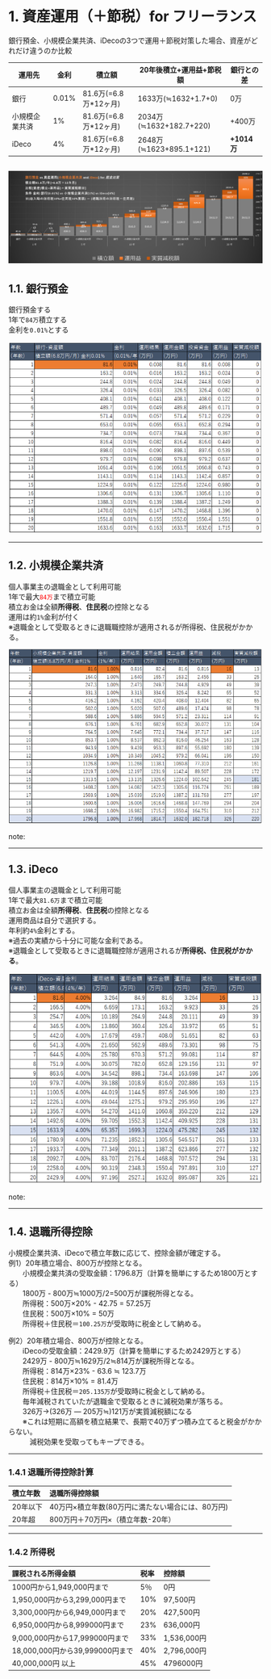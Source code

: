 # 1. 資産運用（＋節税）for フリーランス

銀行預金、小規模企業共済、iDecoの3つで運用＋節税対策した場合、資産がどれだけ違うのか比較

|運用先  |金利  |積立額  |20年後積立+運用益+節税額|銀行との差|
|---------|---------|---------|---------|--|
|銀行     |0.01%         |81.6万(=6.8万*12ヶ月)         |1633万(≒1632+1.7+0)|0万|
|小規模企業共済     |1%         |81.6万(=6.8万*12ヶ月)   |2034万(≒1632+182.7+220)|+400万|
|iDeco     |4%         |81.6万(=6.8万*12ヶ月)           |2648万(≒1623+895.1+121)|**+1014万**|

![資産比較グラフ](img/資産運用比較_68円積立.png)
---
## 1.1. 銀行預金

銀行預金する  
1年で`84万`積立する  
金利を`0.01%`とする  

![銀行預金](img/銀行預金_68円積立.png)

<!-- 
|年数|銀行-資産額|金利|運用結果|運用金額|投資資金|運用益|実質減税額|
|--|--|--|--|--|--|--|--|
|(年数)|積立額(6.8万円/月) 金利0.01%|(0.01%/年)|(万円)|(万円)|(万円)|(万円)|(万円)|
|1|81.6|0.01%|0.008|81.6|81.6|0.008 |0 |
|2|163.2|0.01%|0.016|163.2|163.2|0.024 |0 |
|3|244.8|0.01%|0.024|244.8|244.8|0.049 |0 |
|4|326.4|0.01%|0.033|326.5|326.4|0.082 |0 |
|5|408.1|0.01%|0.041|408.1|408.0|0.122 |0 |
|6|489.7|0.01%|0.049|489.8|489.6|0.171 |0 |
|7|571.4|0.01%|0.057|571.4|571.2|0.229 |0 |
|8|653.0|0.01%|0.065|653.1|652.8|0.294 |0 |
|9|734.7|0.01%|0.073|734.8|734.4|0.367 |0 |
|10|816.4|0.01%|0.082|816.4|816.0|0.449 |0 |
|11|898.0|0.01%|0.090|898.1|897.6|0.539 |0 |
|12|979.7|0.01%|0.098|979.8|979.2|0.637 |0 |
|13|1061.4|0.01%|0.106|1061.5|1060.8|0.743 |0 |
|14|1143.1|0.01%|0.114|1143.3|1142.4|0.857 |0 |
|15|1224.9|0.01%|0.122|1225.0|1224.0|0.980 |0 |
|16|1306.6|0.01%|0.131|1306.7|1305.6|1.110 |0 |
|17|1388.3|0.01%|0.139|1388.4|1387.2|1.249 |0 |
|18|1470.0|0.01%|0.147|1470.2|1468.8|1.396 |0 |
|19|1551.8|0.01%|0.155|1552.0|1550.4|1.551 |0 |
|20|1633.6|0.01%|0.163|1633.7|1632.0|1.715 |0 | -->
---

## 1.2. 小規模企業共済

個人事業主の退職金として利用可能  
1年で最大<font color="red">`84万`</font>まで積立可能  
積立お金は全額**所得税**、**住民税**の控除となる  
運用は約`1%`金利が付く  
※退職金として受取るときに退職職控除が適用されるが所得税、住民税がかかる。

![小規模企業共済](img/小規模企業共済_68円積立.png)

note:
<!-- 
|年数|小規模企業共済-資産額|金利|運用結果|運用金額|積立金額|運用益|減税|実質減税額|
|--|--|--|--|--|--|--|--|--|
|(年数)|積立額(6.8万円/月) 金利1%|(1%/年)|(万円)|(万円)|(万円)|(万円)|(万円)|(万円)|
|1|81.6|1.00%|0.816|82.4|81.6|0.816 |16 |13 |
|2|164.0|1.00%|1.640|165.7|163.2|2.456 |33 |26 |
|3|247.3|1.00%|2.473|249.7|244.8|4.929 |49 |39 |
|4|331.3|1.00%|3.313|334.6|326.4|8.242 |65 |52 |
|5|416.2|1.00%|4.162|420.4|408.0|12.404 |82 |65 |
|6|502.0|1.00%|5.020|507.0|489.6|17.424 |98 |78 |
|7|588.6|1.00%|5.886|594.5|571.2|23.311 |114 |91 |
|8|676.1|1.00%|6.761|682.9|652.8|30.072 |131 |104 |
|9|764.5|1.00%|7.645|772.1|734.4|37.717 |147 |116 |
|10|853.7|1.00%|8.537|862.3|816.0|46.254 |163 |128 |
|11|943.9|1.00%|9.439|953.3|897.6|55.692 |180 |139 |
|12|1034.9|1.00%|10.349|1045.2|979.2|66.041 |196 |150 |
|13|1126.8|1.00%|11.268|1138.1|1060.8|77.310 |212 |161 |
|14|1219.7|1.00%|12.197|1231.9|1142.4|89.507 |228 |172 |
|15|1313.5|1.00%|13.135|1326.6|1224.0|102.642 |245 |181 |
|16|1408.2|1.00%|14.082|1422.3|1305.6|116.724 |261 |189 |
|17|1503.9|1.00%|15.039|1519.0|1387.2|131.763 |277 |197 |
|18|1600.6|1.00%|16.006|1616.6|1468.8|147.769 |294 |204 |
|19|1698.2|1.00%|16.982|1715.2|1550.4|164.751 |310 |212 |
|20|1796.8|1.00%|17.968|1814.7|1632.0|182.718 |326 |220 | -->
---

## 1.3. iDeco

個人事業主の退職金として利用可能  
1年で最大`81.6万`まで積立可能  
積立お金は全額**所得税**、**住民税**の控除となる  
運用商品は自分で選択する。  
年利約`4%`金利とする。  
※過去の実績から十分に可能な金利である。  
※退職金として受取るときに退職職控除が適用されるが**所得税、住民税がかかる**。

![iDeco](img/iDeco_68円積立.png)  

note:
<!--
|年数|iDeco-資産額|金利|運用結果|運用金額|積立金額|運用益|減税|実質減税額|
|--|--|--|--|--|--|--|--|--|
|(年数)|積立額(6.8万円/月) 金利4%|(4%/年)|(万円)|(万円)|(万円)|(万円)|(万円)|(万円)|
|1|81.6|4.00%|3.264|84.9|81.6|3.264 |16 |13.2|
|2|166.5|4.00%|6.659|173.1|163.2|9.923 |33 |26.1552|
|3|254.7|4.00%|10.189|264.9|244.8|20.111 |49 |38.85581|
|4|346.5|4.00%|13.860|360.4|326.4|33.972 |65 |51.29164|
|5|442.0|4.00%|17.679|459.7|408.0|51.651 |82 |63.45211|
|6|541.3|4.00%|21.650|562.9|489.6|73.301 |98 |75.32619|
|7|644.5|4.00%|25.780|670.3|571.2|99.081 |114 |86.90244|
|8|751.9|4.00%|30.075|782.0|652.8|129.156 |131 |97.12191|
|9|863.6|4.00%|34.542|898.1|734.4|163.698 |147 |106.2744|
|10|979.7|4.00%|39.188|1018.9|816.0|202.886 |163 |114.9802|
|11|1100.5|4.00%|44.019|1144.5|897.6|246.906 |180 |123.1971|
|12|1226.1|4.00%|49.044|1275.1|979.2|295.950 |196 |126.6741|
|13|1356.7|4.00%|54.270|1411.0|1060.8|350.220 |212 |129.3975|
|14|1492.6|4.00%|59.705|1552.3|1142.4|409.925 |228 |131.337|
|15|1633.9|4.00%|65.357|1699.3|1224.0|475.282 |245 |132.4613|
|16|1780.9|4.00%|71.235|1852.1|1305.6|546.517 |261 |132.7377|
|17|1933.7|4.00%|77.349|2011.1|1387.2|623.866 |277 |132.1324|
|18|2092.7|4.00%|83.707|2176.4|1468.8|707.572 |294 |130.6101|
|19|2258.0|4.00%|90.319|2348.3|1550.4|797.891 |310 |126.5146|
|20|2429.9|4.00%|97.196|2527.1|1632.0|895.087 |326 |121.068| -->
---

## 1.4. 退職所得控除

小規模企業共済、iDecoで積立年数に応じて、控除金額が確定する。  
例1）20年積立場合、800万が控除となる。  
　　小規模企業共済の受取金額：1796.8万（計算を簡単にするため1800万とする）  
　　1800万 - 800万≒1000万/2=500万が課税所得となる。  
　　所得税：500万×20% - 42.75 = 57.25万  
　　住民税：500万×10% = 50万  
　　所得税＋住民税＝`100.25万`が受取時に税金として納める。

例2）20年積立場合、800万が控除となる。  
　　iDecoの受取金額：2429.9万（計算を簡単にするため2429万とする）  
　　2429万 - 800万≒1629万/2≒814万が課税所得となる。  
　　所得税：814万×23% - 63.6 ≒ 123.7万  
　　住民税：814万×10% = 81.4万  
　　所得税＋住民税＝`205.135万`が受取時に税金として納める。  
　　毎年減税されていたが退職金で受取るときに減税効果が落ちる。  
　　326万→(326万 ― 205万≒)121万が実質減税額になる  
　　※これは短期に高額を積立結果で、長期で40万ずつ積み立てると税金がかからない。  
　　　減税効果を受取ってもキープできる。

---

### 1.4.1 退職所得控除計算
|積立年数|退職所得控除額|
|:----|:----|
|20年以下|40万円×積立年数(80万円に満たない場合には、80万円)|
|20年超|800万円＋70万円×（積立年数-20年）|

---

### 1.4.2 所得税

|課税される所得金額|税率|控除額|
|:----|:----|:----|
|1000円から1,949,000円まで|5％|0円|
|1,950,000円から3,299,000円まで|10%|97,500円|
|3,300,000円から6,949,000円まで|20%|427,500円|
|6,950,000円から8,999000円まで|23%|636,000円|
|9,000,000円から17,999000円まで|33%|1,536,000円|
|18,000,000円から39,999000円まで|40%|2,796,000円|
|40,000,000円 以上|45%|4796000円|
